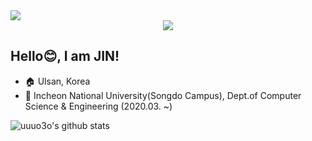 <img src="https://capsule-render.vercel.app/api?type=waving&color=F8818C&height=300&section=header&text=♥ JIN's%20GITHUB ♥&fontColor=FFFFFF&fontSize=90&fontAlignY=42&animation=twinkling" />
<div align=center>
    <a href="https://www.instagram.com/jin_11.30/" target="_blank"><img src="https://img.shields.io/badge/JINSTAGRAM-E4405F?style=flat-square&logo=Instagram&logoColor=white"/></a>
</div>

  
## Hello😊, I am JIN!
- 🏠 Ulsan, Korea
- 🏫 Incheon National University(Songdo Campus), Dept.of Computer Science & Engineering (2020.03. ~)  

   
  
  
![uuuo3o's github stats](https://github-readme-stats.vercel.app/api?username=uuuo3o&show_icons=true)
